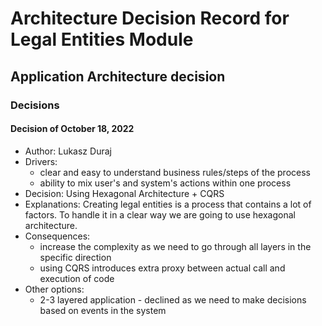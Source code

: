 # Architecture Decision Record for Legal Entities Module

## Application Architecture decision

### Decisions

#### Decision of October 18, 2022

* Author: Lukasz Duraj
* Drivers:
    * clear and easy to understand business rules/steps of the process
    * ability to mix user's and system's actions within one process
* Decision: Using Hexagonal Architecture + CQRS
* Explanations:
    Creating legal entities is a process that contains a lot of factors. To handle it in a clear way we are going to use 
    hexagonal architecture. 
* Consequences:
    * increase the complexity as we need to go through all layers in the specific direction
    * using CQRS introduces extra proxy between actual call and execution of code
* Other options:
    * 2-3 layered application - declined as we need to make decisions based on events in the system
